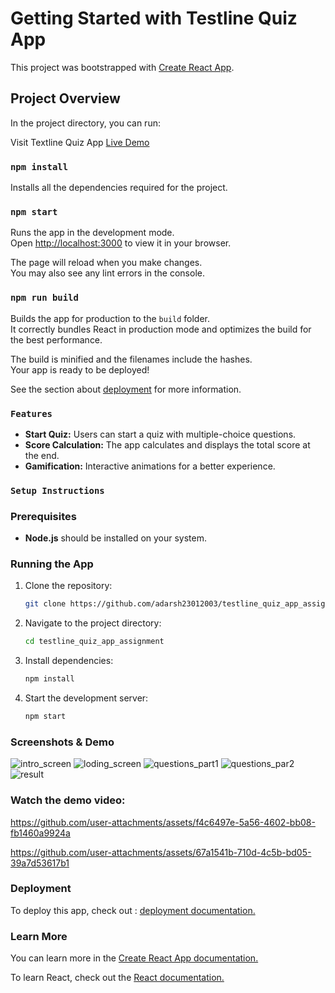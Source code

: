 # Getting Started with Testline Quiz App

This project was bootstrapped with [Create React App](https://github.com/facebook/create-react-app).

## Project Overview

In the project directory, you can run:

Visit Textline Quiz App [Live Demo](https://testline-quiz-app-assignment.vercel.app/)

### `npm install`

Installs all the dependencies required for the project.

### `npm start`

Runs the app in the development mode.\
Open [http://localhost:3000](http://localhost:3000) to view it in your browser.

The page will reload when you make changes.\
You may also see any lint errors in the console.

### `npm run build`

Builds the app for production to the `build` folder.\
It correctly bundles React in production mode and optimizes the build for the best performance.

The build is minified and the filenames include the hashes.\
Your app is ready to be deployed!

See the section about [deployment](https://facebook.github.io/create-react-app/docs/deployment) for more information.

### `Features`

<ul>
<li> <b>Start Quiz:</b> Users can start a quiz with multiple-choice questions.</li>
<li><b>Score Calculation:</b> The app calculates and displays the total score at the end.</li>
<li><b>Gamification:</b> Interactive animations for a better experience.</li>
</ul>

### `Setup Instructions`

### Prerequisites

<ul>
<li><b>Node.js</b> should be installed on your system.</li>
</ul>

### Running the App

<ol>
<li>
Clone the repository:

```bash
git clone https://github.com/adarsh23012003/testline_quiz_app_assignment.git

```

</li>
<li>
Navigate to the project directory:

```bash
cd testline_quiz_app_assignment

```

</li>
<li>
Install dependencies:

```bash
npm install

```

</li>
<li>
Start the development server:

```bash
npm start

```

</li>
</ol>

### Screenshots & Demo
![intro_screen](https://github.com/user-attachments/assets/8e30b96a-6c33-4694-827c-39626b59ef7d)
![loding_screen](https://github.com/user-attachments/assets/bdc89843-fe87-4fcd-90af-a5e856a689e1)
![questions_part1](https://github.com/user-attachments/assets/4cbe5376-fcad-4b64-a0ab-d481091cbf7b)
![questions_par2](https://github.com/user-attachments/assets/aa952957-cbf0-4f09-93fb-931d90440fbc)
![result](https://github.com/user-attachments/assets/f26abbc1-0add-4bee-81e6-b2d0f9084387)

### Watch the demo video:
https://github.com/user-attachments/assets/f4c6497e-5a56-4602-bb08-fb1460a9924a

https://github.com/user-attachments/assets/67a1541b-710d-4c5b-bd05-39a7d53617b1



### Deployment

To deploy this app, check out : [deployment documentation.](https://create-react-app.dev/docs/deployment/)

### Learn More

You can learn more in the [Create React App documentation.](https://github.com/facebook/create-react-app)

To learn React, check out the [React documentation.](https://react.dev/)
